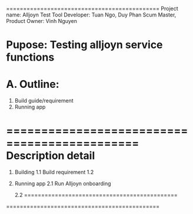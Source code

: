 =============================================
Project name: Alljoyn Test Tool
	Developer: Tuan Ngo, Duy Phan
	Scum Master, Product Owner: Vinh Nguyen

Pupose: Testing alljoyn service functions
=============================================
A. Outline:
=============================================
1. Build guide/requirement
2. Running app

=============================================
Description detail
=============================================
1. Building
	1.1 Build requirement
	1.2 
2. Running app
	2.1 Run Alljoyn onboarding
	
	2.2
=============================================

=============================================